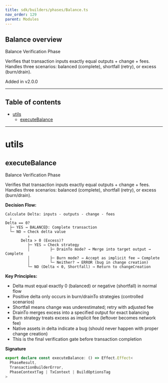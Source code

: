 ```yaml
---
title: sdk/builders/phases/Balance.ts
nav_order: 129
parent: Modules
---
```


## Balance overview

Balance Verification Phase

Verifies that transaction inputs exactly equal outputs + change + fees.
Handles three scenarios: balanced (complete), shortfall (retry), or excess (burn/drain).

Added in v2.0.0

---

<h2 class="text-delta">Table of contents</h2>

- [utils](#utils)
  - [executeBalance](#executebalance)

---

# utils

## executeBalance

Balance Verification Phase

Verifies that transaction inputs exactly equal outputs + change + fees.
Handles three scenarios: balanced (complete), shortfall (retry), or excess (burn/drain).

**Decision Flow:**

```
Calculate Delta: inputs - outputs - change - fees
  ↓
Delta == 0?
  ├─ YES → BALANCED: Complete transaction
  └─ NO → Check delta value
          ↓
       Delta > 0 (Excess)?
          ├─ YES → Check strategy
          │         ├─ DrainTo mode? → Merge into target output → Complete
          │         ├─ Burn mode? → Accept as implicit fee → Complete
          │         └─ Neither? → ERROR (bug in change creation)
          └─ NO (Delta < 0, Shortfall) → Return to changeCreation
```

**Key Principles:**

- Delta must equal exactly 0 (balanced) or negative (shortfall) in normal flow
- Positive delta only occurs in burn/drainTo strategies (controlled scenarios)
- Shortfall means change was underestimated; retry with adjusted fee
- DrainTo merges excess into a specified output for exact balancing
- Burn strategy treats excess as implicit fee (leftover becomes network fee)
- Native assets in delta indicate a bug (should never happen with proper change creation)
- This is the final verification gate before transaction completion

**Signature**

```ts
export declare const executeBalance: () => Effect.Effect<
  PhaseResult,
  TransactionBuilderError,
  PhaseContextTag | TxContext | BuildOptionsTag
>
```
